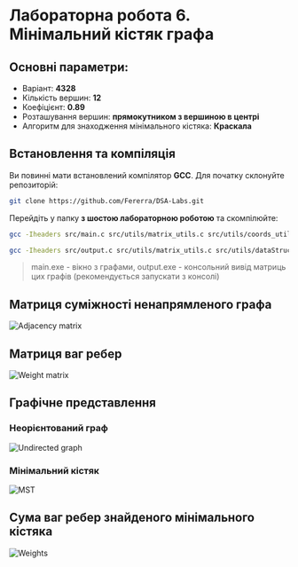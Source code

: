 # Лабораторна робота 6. Мiнiмальний кiстяк графа

## Основні параметри:

- Варіант: **4328**
- Кількість вершин: **12**
- Коефіцієнт: **0.89**
- Розташування вершин: **прямокутником з вершиною в центрі**
- Алгоритм для знаходження мінімального кістяка: **Краскала**

## Встановлення та компіляція

Ви повинні мати встановлений компілятор **GCC**. Для початку склонуйте репозиторій:

```bash
git clone https://github.com/Fererra/DSA-Labs.git
```

Перейдіть у папку **з шостою лабораторною роботою** та скомпілюйте:

```bash
gcc -Iheaders src/main.c src/utils/matrix_utils.c src/utils/coords_utils.c src/utils/dataStructures.c src/utils/kruskal.c src/drawing.c -mwindows -o main.exe
```

```bash
gcc -Iheaders src/output.c src/utils/matrix_utils.c src/utils/dataStructures.c src/utils/kruskal.c -o output.exe
```

> main.exe - вікно з графами, output.exe - консольний вивід матриць цих графів (рекомендується запускати з консолі)

## Матриця суміжності ненапрямленого графа

![Adjacency matrix](https://github.com/user-attachments/assets/ca055a9e-a908-431a-bed3-b21b63bac920)

## Матриця ваг ребер

![Weight matrix](https://github.com/user-attachments/assets/5b111bc2-1779-489a-b576-4952cbbb1355)

## Графічне представлення

### Неорієнтований граф

![Undirected graph](https://github.com/user-attachments/assets/e5f7e290-8797-4361-bd62-fa9b03db3c2d)

### Мінімальний кістяк

![MST](https://github.com/user-attachments/assets/017dd97f-1c72-461a-bd19-58ea077ef5f9)

## Сума ваг ребер знайденого мiнiмального кiстяка

![Weights](https://github.com/user-attachments/assets/7e7ad288-feae-40c0-8d62-9d4ed7e66e94)
